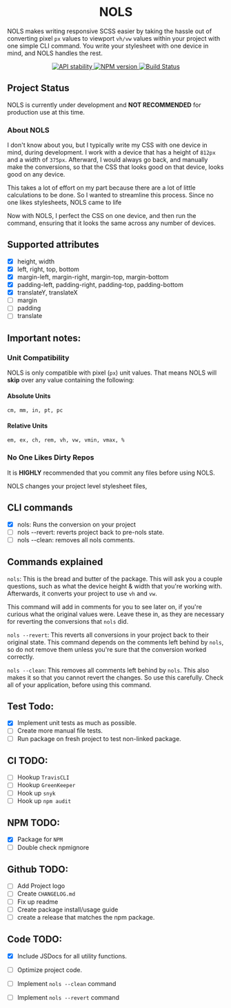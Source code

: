 <h1 align="center">NOLS</h1>

NOLS makes writing responsive SCSS easier by taking the hassle out of converting pixel `px` values to viewport `vh/vw` 
values within your project with one simple CLI command. You write your stylesheet with one device in mind, and NOLS 
handles the rest. 

<div align="center">
  <!-- Stability -->
  <a href="https://nodejs.org/api/documentation.html#documentation_stability_index">
    <img src="https://img.shields.io/badge/stability-experimental-orange.svg?style=flat-square"
      alt="API stability" />
  </a>
  <!-- NPM version -->
  <a href="https://npmjs.org/package/nols">
    <img src="https://img.shields.io/npm/v/nols.svg?style=flat-square"
      alt="NPM version" />
  </a>
  <!-- Build Status -->
  <a href="https://travis-ci.org/Bengejd/NOLS">
    <img src="https://img.shields.io/travis/Bengejd/NOLS/master.svg?style=flat-square"
      alt="Build Status" />
  </a>
</div>

## Project Status
NOLS is currently under development and **NOT RECOMMENDED** for production use at this time. 

<h3>About NOLS</h3>

I don't know about you, but I typically write my CSS with one device in mind, during development. I work with a device that has a height of `812px` and a width of `375px`. Afterward, I would always go back, and manually make the conversions, so that the CSS that looks good on that device, looks good on any device. 

This takes a lot of effort on my part because there are a lot of little calculations to be done. So I wanted to streamline this process. Since no one likes stylesheets, NOLS came to life

Now with NOLS, I perfect the CSS on one device, and then run the command, ensuring that it looks the same across any number of devices. 

## Supported attributes
- [x] height, width
- [x] left, right, top, bottom
- [x] margin-left, margin-right, margin-top, margin-bottom
- [x] padding-left, padding-right, padding-top, padding-bottom
- [x] translateY, translateX
- [ ] margin
- [ ] padding
- [ ] translate

## Important notes:

### Unit Compatibility 
NOLS is only compatible with pixel (`px`) unit values. That means NOLS will **skip** over any value containing the 
following:

#### Absolute Units
`cm, mm, in, pt, pc`

#### Relative Units
`em, ex, ch, rem, vh, vw, vmin, vmax, %`

### No One Likes Dirty Repos
It is **HIGHLY** recommended that you commit any files before using NOLS. 

NOLS changes your project level stylesheet files, 

## CLI commands
- [x] nols: Runs the conversion on your project
- [ ] nols --revert: reverts project back to pre-nols state.
- [ ] nols --clean: removes all nols comments.

## Commands explained

`nols`: This is the bread and butter of the package. This will ask you a couple questions, such as what the device height & width that you're working with. Afterwards, it converts your project to use `vh` and `vw`. 

This command will add in comments for you to see later on, if you're curious what the original values were. Leave these in, as they are necessary for reverting the conversions that `nols` did.

`nols --revert`: This reverts all conversions in your project back to their original state. This command depends on the comments left behind by `nols`, so do not remove them unless you're sure that the conversion worked correctly.

`nols --clean`: This removes all comments left behind by `nols`.
This also makes it so that you cannot revert the changes. So use this carefully. Check all of your application, before using this command.

## Test Todo: 
- [x] Implement unit tests as much as possible.
- [ ] Create more manual file tests.
- [ ] Run package on fresh project to test non-linked package.

## CI TODO:
- [ ] Hookup `TravisCLI`
- [ ] Hookup `GreenKeeper`
- [ ] Hook up `snyk`
- [ ] Hook up `npm audit`

## NPM TODO:
- [x] Package for `NPM`
- [ ] Double check npmignore

## Github TODO:
- [ ] Add Project logo
- [ ] Create `CHANGELOG.md`
- [ ] Fix up readme
- [ ] Create package install/usage guide
- [ ] create a release that matches the npm package.

## Code TODO:
- [x] Include JSDocs for all utility functions.
- [ ] Optimize project code.
- [ ] Implement `nols --clean` command
- [ ] Implement `nols --revert` command

